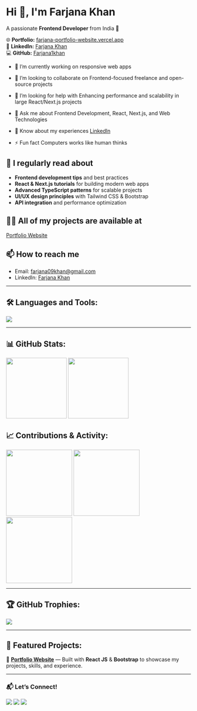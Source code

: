 # Hi 👋, I'm Farjana Khan  
A passionate **Frontend Developer** from India 🚀  

🌐 **Portfolio:** [farjana-portfolio-website.vercel.app](https://farjana-portfolio-website.vercel.app)  
💼 **LinkedIn:** [Farjana Khan](https://www.linkedin.com/in/farjana-fatehmohd/)  
💻 **GitHub:** [Farjana1khan](https://github.com/Farjana1khan)  

- 🔭 I’m currently working on responsive web apps

- 👯 I’m looking to collaborate on Frontend-focused freelance and open-source projects

- 🤝 I’m looking for help with Enhancing performance and scalability in large React/Next.js projects

- 💬 Ask me about Frontend Development, React, Next.js, and Web Technologies

- 📄 Know about my experiences [LinkedIn](https://www.linkedin.com/in/farjana-fatehmohd/) 

- ⚡ Fun fact Computers works like human thinks

## 📝 I regularly read about
- **Frontend development tips** and best practices  
- **React & Next.js tutorials** for building modern web apps  
- **Advanced TypeScript patterns** for scalable projects  
- **UI/UX design principles** with Tailwind CSS & Bootstrap  
- **API integration** and performance optimization  

## 👨‍💻 All of my projects are available at
[Portfolio Website](https://farjana-portfolio-website.vercel.app/)  

## 📫 How to reach me
- Email: [farjana09khan@gmail.com](mailto:farjana09khan@gmail.com)
- LinkedIn: [Farjana Khan](https://www.linkedin.com/in/farjana-fatehmohd/)  

---

## 🛠 Languages and Tools:
<p align="left">
  <img src="https://skillicons.dev/icons?i=react,nextjs,astro,js,ts,html,css,tailwind,scss,bootstrap,materialui,git,github,jira,postman,vscode,vercel,netlify" />
</p>

---

## 📊 GitHub Stats:
<p align="left">
  <img src="https://github-readme-stats.vercel.app/api?username=Farjana1khan&show_icons=true&theme=radical" height="165"/>
  <img src="https://github-readme-streak-stats.herokuapp.com/?user=Farjana1khan&theme=radical" height="165"/>
</p>

## 📈 Contributions & Activity:
<p align="left">
  <img src="https://github-profile-summary-cards.vercel.app/api/cards/profile-details?username=Farjana1khan&theme=radical" height="180"/>
  <img src="https://github-profile-summary-cards.vercel.app/api/cards/repos-per-language?username=Farjana1khan&theme=radical" height="180"/>
  <img src="https://github-profile-summary-cards.vercel.app/api/cards/most-commit-language?username=Farjana1khan&theme=radical" height="180"/>
</p>

---

## 🏆 GitHub Trophies:
<p align="left">
  <img src="https://github-profile-trophy.vercel.app/?username=Farjana1khan&theme=radical&no-frame=true&margin-w=15&margin-h=15"/>
</p>

---

## 📌 Featured Projects: 
🌟 **[Portfolio Website](https://farjana-portfolio-website.vercel.app/)** — Built with **React JS** & **Bootstrap** to showcase my projects, skills, and experience.  

---

### 📬 Let’s Connect!
<p align="left">
<a href="https://www.linkedin.com/in/farjana-fatehmohd/"><img src="https://img.shields.io/badge/LinkedIn-blue?logo=linkedin&logoColor=white"></a>
<a href="mailto:farjana09khan@gmail.com"><img src="https://img.shields.io/badge/Email-D14836?logo=gmail&logoColor=white"></a>
<a href="https://github.com/Farjana1khan"><img src="https://img.shields.io/badge/GitHub-black?logo=github&logoColor=white"></a>
</p>

